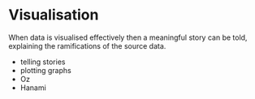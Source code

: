 # Visualisation

When data is visualised effectively then a meaningful story can be told, explaining the ramifications of the source data.


- telling stories
- plotting graphs
- Oz
- Hanami
